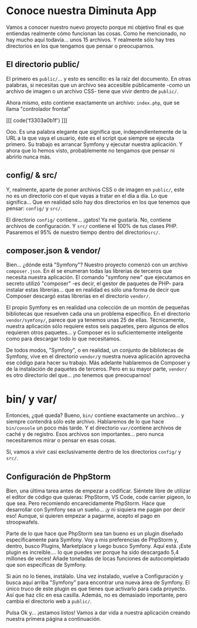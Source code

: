 # Conoce nuestra Diminuta App

Vamos a conocer nuestro nuevo proyecto porque mi objetivo final es que entiendas realmente cómo funcionan las cosas. Como he mencionado, no hay mucho aquí todavía... unos 15 archivos. Y realmente sólo hay tres directorios en los que tengamos que pensar o preocuparnos.

## El directorio public/

El primero es `public/`... y esto es sencillo: es la raíz del documento. En otras palabras, si necesitas que un archivo sea accesible públicamente -como un archivo de imagen o un archivo CSS- tiene que vivir dentro de `public/`.

Ahora mismo, esto contiene exactamente un archivo: `index.php`, que se llama "controlador frontal" 

[[[ code('f3303a0b1f') ]]]

Ooo. Es una palabra elegante que significa que, independientemente de la URL a la que vaya el usuario, éste es el script que siempre se ejecuta primero. Su trabajo es arrancar Symfony y ejecutar nuestra aplicación. Y ahora que lo hemos visto, probablemente no tengamos que pensar ni abrirlo nunca más.

## config/ & src/

Y, realmente, aparte de poner archivos CSS o de imagen en `public/`, este no es un directorio con el que vayas a tratar en el día a día. Lo que significa... Que en realidad sólo hay dos directorios en los que tenemos que pensar: `config/`
y `src/`.

El directorio `config/` contiene... ¡gatos! Ya me gustaría. No, contiene archivos de configuración. Y `src/` contiene el 100% de tus clases PHP. Pasaremos el 95% de nuestro tiempo dentro del directorio`src/`.

## composer.json & vendor/

Bien... ¿dónde está "Symfony"? Nuestro proyecto comenzó con un archivo `composer.json`. En él se enumeran todas las librerías de terceros que necesita nuestra aplicación. El comando "symfony new" que ejecutamos en secreto utilizó "composer" -es decir, el gestor de paquetes de PHP- para instalar estas librerías... que en realidad es sólo una forma de decir que Composer descargó estas librerías en el directorio `vendor/`.

El propio Symfony es en realidad una colección de un montón de pequeñas bibliotecas que resuelven cada una un problema específico. En el directorio `vendor/symfony/`, parece que ya tenemos unas 25 de ellas. Técnicamente, nuestra aplicación sólo requiere estos seis paquetes, pero algunos de ellos requieren otros paquetes... y Composer es lo suficientemente inteligente como para descargar todo lo que necesitamos.

De todos modos, "Symfony", o en realidad, un conjunto de bibliotecas de Symfony, vive en el directorio `vendor/`y nuestra nueva aplicación aprovecha ese código para hacer su trabajo. Más adelante hablaremos de Composer y de la instalación de paquetes de terceros. Pero en su mayor parte, `vendor/` es otro directorio del que... ¡no tenemos que preocuparnos!
# bin/ y var/

Entonces, ¿qué queda? Bueno, `bin/` contiene exactamente un archivo... y siempre contendrá sólo este archivo. Hablaremos de lo que hace `bin/console` un poco más tarde. Y el directorio `var/`contiene archivos de caché y de registro. Esos archivos son importantes... pero nunca necesitaremos mirar o pensar en esas cosas.

Sí, vamos a vivir casi exclusivamente dentro de los directorios `config/` y `src/`.

## Configuración de PhpStorm

Bien, una última tarea antes de empezar a codificar. Siéntete libre de utilizar el editor de código que quieras: PhpStorm, VS Code, code carrier pigeon, lo que sea. Pero recomiendo encarecidamente PhpStorm. Hace que desarrollar con Symfony sea un sueño... ¡y ni siquiera me pagan por decir eso! Aunque, si quieren empezar a pagarme, acepto el pago en stroopwafels.

Parte de lo que hace que PhpStorm sea tan bueno es un plugin diseñado específicamente para Symfony. Voy a mis preferencias de PhpStorm y, dentro, busco Plugins, Marketplace y luego busco Symfony. Aquí está. ¡Este plugin es increíble.... lo que puedes ver porque ha sido descargado 5,4 millones de veces! Añade toneladas de locas funciones de autocompletado que son específicas de Symfony.

Si aún no lo tienes, instálalo. Una vez instalado, vuelve a Configuración y busca aquí arriba "Symfony" para encontrar una nueva área de Symfony. El único truco de este plugin es que tienes que activarlo para cada proyecto. Así que haz clic en esa casilla. Además, no es demasiado importante, pero cambia el directorio web a `public/`.

Pulsa Ok y... ¡estamos listos! Vamos a dar vida a nuestra aplicación creando nuestra primera página a continuación.